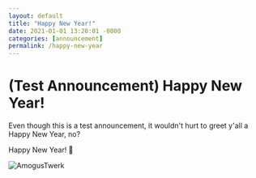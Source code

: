 ```yaml
---
layout: default
title: "Happy New Year!"
date: 2021-01-01 13:20:01 -0000
categories: [announcement]
permalink: /happy-new-year
---
```

# (Test Announcement) Happy New Year!

Even though this is a test announcement, it wouldn't hurt to greet y'all a Happy New Year, no?

Happy New Year! 🎉

![AmogusTwerk](https://c.tenor.com/O_x4UCmt5p0AAAAC/among-us-twerk.gif)
